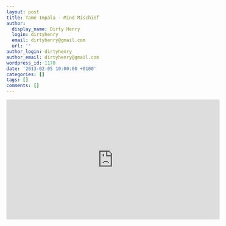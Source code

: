 ```yaml
---
layout: post
title: Tame Impala - Mind Mischief
author:
  display_name: Dirty Henry
  login: dirtyhenry
  email: dirtyhenry@gmail.com
  url: ''
author_login: dirtyhenry
author_email: dirtyhenry@gmail.com
wordpress_id: 1170
date: '2013-02-05 10:00:00 +0100'
categories: []
tags: []
comments: []
---
```

<iframe width="560" height="315" src="http://www.youtube.com/embed/BgK_Er7WZVg" frameborder="0" allowfullscreen></iframe>
